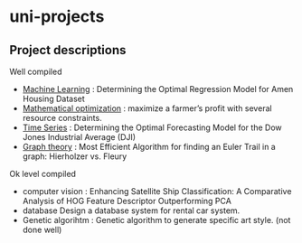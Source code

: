 # uni-projects

## Project descriptions 
Well compiled 
- [Machine Learning](https://github.com/KokiYamanaka/uni-projects/blob/main/machine%20learning/paper_project_comp4980_01.pdf) : Determining the Optimal Regression Model for Amen Housing Dataset
- [Mathematical optimization](https://github.com/KokiYamanaka/uni-projects/blob/main/mathematical%20optimization/project-report.pdf)  : maximize a farmer’s profit with several resource constraints.
- [Time Series](https://github.com/KokiYamanaka/uni-projects/blob/main/time%20series/presentation-slide.pdf) : Determining the Optimal Forecasting Model for the Dow Jones Industrial Average (DJI)
-  [Graph theory](https://github.com/KokiYamanaka/uni-projects/blob/main/graph%20theory/math4430_euler_algorithm.pdf)  : Most Efficient Algorithm for finding an Euler Trail in a graph: Hierholzer vs. Fleury 

 Ok level compiled 
 - computer vision : Enhancing Satellite Ship Classification: A Comparative Analysis of HOG Feature
Descriptor Outperforming PCA
- database Design a database system for rental car system.
- Genetic algorihtm : Genetic algorithm to generate specific art style. (not done well) 

